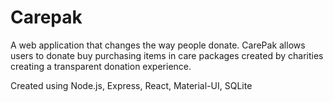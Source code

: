 # Carepak

A web application that changes the way people donate. CarePak allows users to donate buy purchasing items in care packages created by charities creating a transparent donation experience. 

Created using Node.js, Express, React, Material-UI, SQLite
